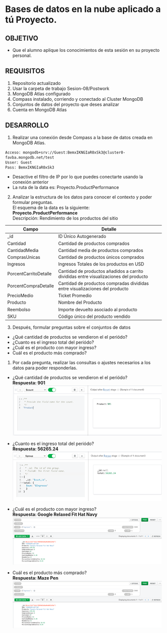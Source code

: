 # Bases de datos en la nube aplicado a tú Proyecto.
## OBJETIVO
- Que el alumno aplique los conocimientos de esta sesión en su proyecto personal.
## REQUISITOS
1. Repositorio actualizado
2. Usar la carpeta de trabajo Sesion-08/Postwork
3. MongoDB Atlas configurado
4. Compass instalado, corriendo y conectado al Cluster MongoDB
5. Conjuntos de datos del proyecto que deses analizar
6. Cuenta en MongoDB Atlas
## DESARROLLO
1. Realizar una conexión desde Compass a la base de datos creada en MongoDB Atlas.
```
Acceso: mongodb+srv://Guest:BemxIKNGIaR0xSk3@cluster0-favba.mongodb.net/test
Usser: Guest
Pass: BemxIKNGIaR0xSk3
```
- Desactive el filtro de IP por lo que puedes conectarte usando la conexión anterior
- La ruta de la data es: Proyecto.ProductPerformance

2. Analizar la estructura de los datos para conocer el contexto y poder formular preguntas.  
El esquema de la data es la siguiente:  
**Proyecto.ProductPerformance**  
Descripción: Rendimiento de los productos del sitio

| Campo | Detalle |
| ------------- | ------------- |
| _id  | ID Único Autogenerado |
| Cantidad  | Cantidad de productos comprados |
| CantidadMedia | Cantidad media de productos comprados |
| ComprasUnicas | Cantidad de productos únicos comprados |
| Ingresos | Ingresos Totales de los productos en USD |
| PorcentCarritoDetalle | Cantidad de productos añadidos a carrito divididas entre visualizaciones del producto |
| PorcentCompraDetalle | Cantidad de productos compradas divididas entre visualizaciones del producto |
| PrecioMedio | Ticket Promedio |
| Producto | Nombre del Producto |
| Reembolso | Importe devuelto asociado al producto |
| SKU | Código único del producto vendido |

3. Después, formular preguntas sobre el conjuntos de datos
- ¿Qué cantidad de productos se vendieron el el periódo?
- ¿Cuanto es el ingreso total del periódo?
- ¿Cuál es el producto con mayor ingreso?
- Cuál es el producto más comprado?


1. Por cada pregunta, realizar las consultas o ajustes necesarios a los datos para poder responderlas.
- ¿Qué cantidad de productos se vendieron el el periódo?  
**Respuesta: 901**  
![alt text](https://github.com/JCarlosCorona/CursoBD/blob/master/Intrduccion-a-Bases-de-Datos/Sesion-08/Postwork/1.png "Captura de pantalla de Compass MongoDB")   

- ¿Cuanto es el ingreso total del periódo?  
**Respuesta: 56265.24**  
![alt text](https://github.com/JCarlosCorona/CursoBD/blob/master/Intrduccion-a-Bases-de-Datos/Sesion-08/Postwork/2.png "Captura de pantalla de Compass MongoDB")   

- ¿Cuál es el producto con mayor ingreso?  
**Respuesta: Google Relaxed Fit Hat Navy**  
![alt text](https://github.com/JCarlosCorona/CursoBD/blob/master/Intrduccion-a-Bases-de-Datos/Sesion-08/Postwork/3.png "Captura de pantalla de Compass MongoDB") 

- Cuál es el producto más comprado?  
**Respuesta: Maze Pen**  
![alt text](https://github.com/JCarlosCorona/CursoBD/blob/master/Intrduccion-a-Bases-de-Datos/Sesion-08/Postwork/3.png "Captura de pantalla de Compass MongoDB") 